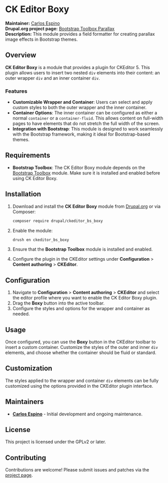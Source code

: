 # CK Editor Boxy

**Maintainer:** [Carlos Espino](https://www.drupal.org/u/carlos-espino)  
**Drupal.org project page:** [Bootstrap Toolbox Parallax](https://www.drupal.org/project/bt_parallax)  
**Description:** This module provides a field formatter for creating parallax image effects in Bootstrap themes.



## Overview

**CK Editor Boxy** is a module that provides a plugin for CKEditor 5. This plugin allows users to insert two nested `div` elements into their content: an outer wrapper `div` and an inner container `div`.

### Features

- **Customizable Wrapper and Container**: Users can select and apply custom styles to both the outer wrapper and the inner container.
- **Container Options**: The inner container can be configured as either a normal `container` or a `container-fluid`. This allows content on full-width pages to have elements that do not stretch the full width of the screen.
- **Integration with Bootstrap**: This module is designed to work seamlessly with the Bootstrap framework, making it ideal for Bootstrap-based themes.

## Requirements

- **Bootstrap Toolbox**: The CK Editor Boxy module depends on the [Bootstrap Toolbox](https://www.drupal.org/project/bootstrap_toolbox) module. Make sure it is installed and enabled before using CK Editor Boxy.

## Installation

1. Download and install the **CK Editor Boxy** module from [Drupal.org](https://www.drupal.org/project/ckeditor_bs_boxy) or via Composer:

    ```bash
    composer require drupal/ckeditor_bs_boxy
    ```

2. Enable the module:

    ```bash
    drush en ckeditor_bs_boxy
    ```

3. Ensure that the **Bootstrap Toolbox** module is installed and enabled.

4. Configure the plugin in the CKEditor settings under **Configuration** > **Content authoring** > **CKEditor**.

## Configuration

1. Navigate to **Configuration** > **Content authoring** > **CKEditor** and select the editor profile where you want to enable the CK Editor Boxy plugin.
2. Drag the **Boxy** button into the active toolbar.
3. Configure the styles and options for the wrapper and container as needed.

## Usage

Once configured, you can use the **Boxy** button in the CKEditor toolbar to insert a custom container. Customize the styles of the outer and inner `div` elements, and choose whether the container should be fluid or standard.

## Customization

The styles applied to the wrapper and container `div` elements can be fully customized using the options provided in the CKEditor plugin interface.


## Maintainers

- **[Carlos Espino](https://www.drupal.org/u/tu-usuario)** - Initial development and ongoing maintenance.


## License

This project is licensed under the GPLv2 or later.

## Contributing

Contributions are welcome! Please submit issues and patches via the [project page](https://www.drupal.org/project/bt_parallax).
